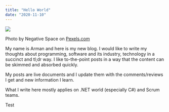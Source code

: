 ```yaml
---
title: "Hello World"
date: "2020-11-10"
---
```


![](https://programmerbyday.files.wordpress.com/2020/11/pexels-photo-169573.jpeg?w=1024)

Photo by Negative Space on [Pexels](https://www.pexels.com/photo/grayscale-photo-of-computer-laptop-near-white-notebook-and-ceramic-mug-on-table-169573/)[.com](https://www.pexels.com/photo/grayscale-photo-of-computer-laptop-near-white-notebook-and-ceramic-mug-on-table-169573/)

My name is Arman and here is my new blog. I would like to write my thoughts about programming, software and its industry, technology in a succinct and tl;dr way. I like to-the-point posts in a way that the content can be skimmed and absorbed quickly.

My posts are live documents and I update them with the comments/reviews I get and new information I learn.

What I write here mostly applies on .NET world (especially C#) and Scrum teams.

Test
